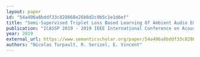 ```yaml
---
layout: paper
id: "54a406a8bddf33c828668e26b8d2c9b5c1e1d6ef"
title: "Semi-Supervised Triplet Loss Based Learning Of Ambient Audio Embeddings"
publication: "ICASSP 2019 - 2019 IEEE International Conference on Acoustics, Speech and Signal Processing (ICASSP)"
year: 2019
external_url: https://www.semanticscholar.org/paper/54a406a8bddf33c828668e26b8d2c9b5c1e1d6ef
authors: "Nicolas Turpault, R. Serizel, E. Vincent"
---
```

